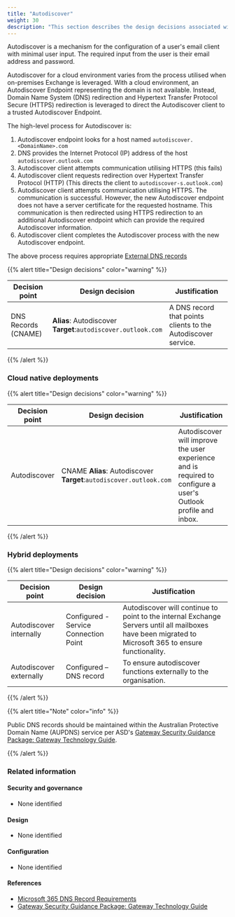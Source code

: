 ```yaml
---
title: "Autodiscover"
weight: 30
description: "This section describes the design decisions associated with Autodiscover for system(s) built using ASD's Blueprint for Secure Cloud."
---
```


Autodiscover is a mechanism for the configuration of a user's email client with minimal user input. The required input from the user is their email address and password.

Autodiscover for a cloud environment varies from the process utilised when on-premises Exchange is leveraged. With a cloud environment, an Autodiscover Endpoint representing the domain is not available. Instead, Domain Name System (DNS) redirection and Hypertext Transfer Protocol Secure (HTTPS) redirection is leveraged to direct the Autodiscover client to a trusted Autodiscover Endpoint.

The high-level process for Autodiscover is:

1. Autodiscover endpoint looks for a host named `autodiscover.<DomainName>.com`
2. DNS provides the Internet Protocol (IP) address of the host `autodiscover.outlook.com`
3. Autodiscover client attempts communication utilising HTTPS (this fails)
4. Autodiscover client requests redirection over Hypertext Transfer Protocol (HTTP) (This directs the client to `autodiscover-s.outlook.com`)
5. Autodiscover client attempts communication utilising HTTPS. The communication is successful. However, the new Autodiscover endpoint does not have a server certificate for the requested hostname. This communication is then redirected using HTTPS redirection to an additional Autodiscover endpoint which can provide the required Autodiscover information.
6. Autodiscover client completes the Autodiscover process with the new Autodiscover endpoint.

The above process requires appropriate [External DNS records](https://learn.microsoft.com/microsoft-365/enterprise/external-domain-name-system-records?view=o365-worldwide#external-dns-records-required-for-email-in-office-365-exchange-online)

{{% alert title="Design decisions" color="warning" %}}

| Decision point      | Design decision                                                  | Justification                                                 |
| ------------------- | ---------------------------------------------------------------- | ------------------------------------------------------------- |
| DNS Records (CNAME) | **Alias**: Autodiscover<br>**Target**:`autodiscover.outlook.com` | A DNS record that points clients to the Autodiscover service. |

{{% /alert %}}

### Cloud native deployments

{{% alert title="Design decisions" color="warning" %}}

| Decision point | Design decision                                                        | Justification                                                                                                  |
| -------------- | ---------------------------------------------------------------------- | -------------------------------------------------------------------------------------------------------------- |
| Autodiscover   | CNAME **Alias**: Autodiscover<br>**Target**:`autodiscover.outlook.com` | Autodiscover will improve the user experience and is required to configure a user's Outlook profile and inbox. |

{{% /alert %}}

### Hybrid deployments

{{% alert title="Design decisions" color="warning" %}}

| Decision point          | Design decision                       | Justification                                                                                                                                         |
| ----------------------- | ------------------------------------- | ----------------------------------------------------------------------------------------------------------------------------------------------------- |
| Autodiscover internally | Configured - Service Connection Point | Autodiscover will continue to point to the internal Exchange Servers until all mailboxes have been migrated to Microsoft 365 to ensure functionality. |
| Autodiscover externally | Configured – DNS record               | To ensure autodiscover functions externally to the organisation.                                                                                      |

{{% /alert %}}

{{% alert title="Note" color="info" %}}

Public DNS records should be maintained within the Australian Protective Domain Name (AUPDNS) service per ASD's [Gateway Security Guidance Package: Gateway Technology Guide](https://www.cyber.gov.au/resources-business-and-government/maintaining-devices-and-systems/system-hardening-and-administration/gateway-hardening/gateway-security-guidance-package-gateway-technology-guides).

{{% /alert %}}

### Related information

#### Security and governance

- None identified

#### Design

- None identified

#### Configuration

- None identified

#### References

- [Microsoft 365 DNS Record Requirements](https://learn.microsoft.com/microsoft-365/enterprise/external-domain-name-system-records?view=o365-worldwide)
- [Gateway Security Guidance Package: Gateway Technology Guide](https://www.cyber.gov.au/resources-business-and-government/maintaining-devices-and-systems/system-hardening-and-administration/gateway-hardening/gateway-security-guidance-package-gateway-technology-guides)
